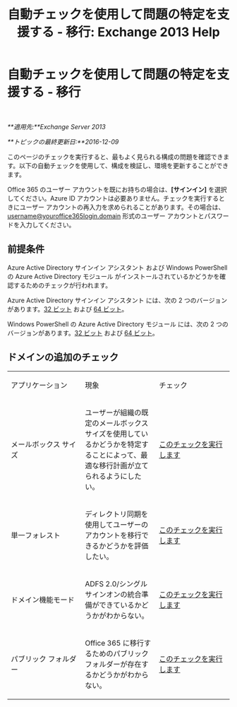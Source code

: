 ﻿---
title: '自動チェックを使用して問題の特定を支援する - 移行: Exchange 2013 Help'
TOCTitle: 自動チェックを使用して問題の特定を支援する - 移行
ms:assetid: c1cd235d-8e8b-44a8-862d-9d36dc3a44c3
ms:mtpsurl: https://technet.microsoft.com/ja-jp/library/Dn793980(v=EXCHG.150)
ms:contentKeyID: 62633012
ms.date: 04/24/2018
mtps_version: v=EXCHG.150
ms.translationtype: HT
---

# 自動チェックを使用して問題の特定を支援する - 移行

 

_**適用先:**Exchange Server 2013_

_**トピックの最終更新日:**2016-12-09_

このページのチェックを実行すると、最もよく見られる構成の問題を確認できます。以下の自動チェックを使用して、構成を検証し、環境を更新することができます。

Office 365 のユーザー アカウントを既にお持ちの場合は、**\[サインイン\]** を選択してください。Azure ID アカウントは必要ありません。チェックを実行するときにユーザー アカウントの再入力を求められることがあります。その場合は、username@youroffice365login.domain 形式のユーザー アカウントとパスワードを入力してください。

## 前提条件

Azure Active Directory サインイン アシスタント および Windows PowerShell の Azure Active Directory モジュール がインストールされているかどうかを確認するためのチェックが行われます。

Azure Active Directory サインイン アシスタント には、次の 2 つのバージョンがあります。[32 ビット](https://go.microsoft.com/fwlink/?linkid=286261) および [64 ビット](https://go.microsoft.com/fwlink/?linkid=286262)。

Windows PowerShell の Azure Active Directory モジュール には、次の 2 つのバージョンがあります。[32 ビット](https://go.microsoft.com/fwlink/?linkid=286258) および [64 ビット](https://go.microsoft.com/fwlink/?linkid=286259)。

## ドメインの追加のチェック


<table>
<colgroup>
<col style="width: 33%" />
<col style="width: 33%" />
<col style="width: 33%" />
</colgroup>
<tbody>
<tr class="odd">
<td><p>アプリケーション</p></td>
<td><p>現象</p></td>
<td><p>チェック</p></td>
</tr>
<tr class="even">
<td><p>メールボックス サイズ</p></td>
<td><p>ユーザーが組織の既定のメールボックス サイズを使用しているかどうかを特定することによって、最適な移行計画が立てられるようにしたい。</p></td>
<td><p><a href="https://go.microsoft.com/?linkid=9834877">このチェックを実行します</a></p></td>
</tr>
<tr class="odd">
<td><p>単一フォレスト</p></td>
<td><p>ディレクトリ同期を使用してユーザーのアカウントを移行できるかどうかを評価したい。</p></td>
<td><p><a href="https://go.microsoft.com/?linkid=9834875">このチェックを実行します</a></p></td>
</tr>
<tr class="even">
<td><p>ドメイン機能モード</p></td>
<td><p>ADFS 2.0/シングル サインオンの統合準備ができているかどうかがわからない。</p></td>
<td><p><a href="https://go.microsoft.com/?linkid=9834876">このチェックを実行します</a></p></td>
</tr>
<tr class="odd">
<td><p>パブリック フォルダー</p></td>
<td><p>Office 365 に移行するためのパブリック フォルダーが存在するかどうかがわからない。</p></td>
<td><p><a href="https://go.microsoft.com/?linkid=9834896">このチェックを実行します</a></p></td>
</tr>
</tbody>
</table>

